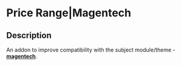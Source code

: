 # Price Range|Magentech

## Description
An addon to improve compatibility with the subject module/theme - [**magentech**](https://themeforest.net/user/magentech).
